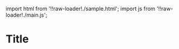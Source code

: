 import html from '!!raw-loader!./sample.html';
import js from '!!raw-loader!./main.js';

# Title

<Editor html={html} js={js} />

<Editor html={html} js={js} />